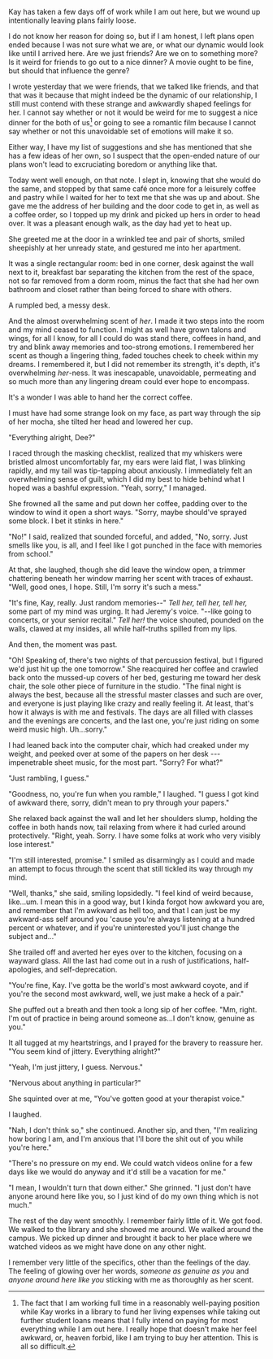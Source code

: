 ---
---

Kay has taken a few days off of work while I am out here, but we wound up intentionally leaving plans fairly loose.

I do not know her reason for doing so, but if I am honest, I left plans open ended because I was not sure what we are, or what our dynamic would look like until I arrived here. Are we just friends? Are we on to something more? Is it weird for friends to go out to a nice dinner? A movie ought to be fine, but should that influence the genre?

I wrote yesterday that we were friends, that we talked like friends, and that that was it  because that might indeed be the dynamic of our relationship, I still must contend with these strange and awkwardly shaped feelings for her. I cannot say whether or not it would be weird for me to suggest a nice dinner for the both of us[^money] or going to see a romantic film because I cannot say whether or not this unavoidable set of emotions will make it so.

Either way, I have my list of suggestions and she has mentioned that she has a few ideas of her own, so I suspect that the open-ended nature of our plans won't lead to excruciating boredom or anything like that.

Today went well enough, on that note. I slept in, knowing that she would do the same, and stopped by that same café once more for a leisurely coffee and pastry while I waited for her to text me that she was up and about. She gave me the address of her building and the door code to get in, as well as a coffee order, so I topped up my drink and picked up hers in order to head over. It was a pleasant enough walk, as the day had yet to heat up.

She greeted me at the door in a wrinkled tee and pair of shorts, smiled sheepishly at her unready state, and gestured me into her apartment.

It was a single rectangular room: bed in one corner, desk against the wall next to it, breakfast bar separating the kitchen from the rest of the space, not so far removed from a dorm room, minus the fact that she had her own bathroom and closet rather than being forced to share with others.

A rumpled bed, a messy desk.

And the almost overwhelming scent of *her*. I made it two steps into the room and my mind ceased to function. I might as well have grown talons and wings, for all I know, for all I could do was stand there, coffees in hand, and try and blink away memories and too-strong emotions. I remembered her scent as though a lingering thing, faded touches cheek to cheek within my dreams. I remembered it, but I did not remember its strength, it's depth, it's overwhelming *her*-ness. It was inescapable, unavoidable, permeating and so much more than any lingering dream could ever hope to encompass.

It's a wonder I was able to hand her the correct coffee.

I must have had some strange look on my face, as part way through the sip of her mocha, she tilted her head and lowered her cup.

"Everything alright, Dee?"

I raced through the masking checklist, realized that my whiskers were bristled almost uncomfortably far, my ears were laid flat, I was blinking rapidly, and my tail was tip-tapping about anxiously. I immediately felt an overwhelming sense of guilt, which I did my best to hide behind what I hoped was a bashful expression. "Yeah, sorry," I managed.

She frowned all the same and put down her coffee, padding over to the window to wind it open a short ways. "Sorry, maybe should've sprayed some block. I bet it stinks in here."

"No!" I said, realized that sounded forceful, and added, "No, sorry. Just smells like you, is all, and I feel like I got punched in the face with memories from school."

At that, she laughed, though she did leave the window open, a trimmer chattering beneath her window marring her scent with traces of exhaust. "Well, good ones, I hope. Still, I'm sorry it's such a mess."

"It's fine, Kay, really. Just random memories--" *Tell her, tell her, tell her,* some part of my mind was urging. It had Jeremy's voice. "--like going to concerts, or your senior recital." *Tell her!* the voice shouted, pounded on the walls, clawed at my insides, all while half-truths spilled from my lips.

And then, the moment was past.

"Oh! Speaking of, there's two nights of that percussion festival, but I figured we'd just hit up the one tomorrow." She reacquired her coffee and crawled back onto the mussed-up covers of her bed, gesturing me toward her desk chair, the sole other piece of furniture in the studio. "The final night is always the best, because all the stressful master classes and such are over, and everyone is just playing like crazy and really feeling it. At least, that's how it always is with me and festivals. The days are all filled with classes and the evenings are concerts, and the last one, you're just riding on some weird music high. Uh...sorry."

I had leaned back into the computer chair, which had creaked under my weight, and peeked over at some of the papers on her desk --- impenetrable sheet music, for the most part. "Sorry? For what?"

"Just rambling, I guess."

"Goodness, no, you're fun when you ramble," I laughed. "I guess I got kind of awkward there, sorry, didn't mean to pry through your papers."

She relaxed back against the wall and let her shoulders slump, holding the coffee in both hands now, tail relaxing from where it had curled around protectively. "Right, yeah. Sorry. I have some folks at work who very visibly lose interest."

"I'm still interested, promise." I smiled as disarmingly as I could and made an attempt to focus through the scent that still tickled its way through my mind.

"Well, thanks," she said, smiling lopsidedly. "I feel kind of weird because, like...um. I mean this in a good way, but I kinda forgot how awkward you are, and remember that I'm awkward as hell too, and that I can just be my awkward-ass self around you 'cause you're always listening at a hundred percent or whatever, and if you're uninterested you'll just change the subject and..."

She trailed off and averted her eyes over to the kitchen, focusing on a wayward glass. All the last had come out in a rush of justifications, half-apologies, and self-deprecation.

"You're fine, Kay. I've gotta be the world's most awkward coyote, and if you're the second most awkward, well, we just make a heck of a pair."

She puffed out a breath and then took a long sip of her coffee. "Mm, right. I'm out of practice in being around someone as...I don't know, genuine as you."

It all tugged at my heartstrings, and I prayed for the bravery to reassure her. "You seem kind of jittery. Everything alright?"

"Yeah, I'm just jittery, I guess. Nervous."

"Nervous about anything in particular?"

She squinted over at me, "You've gotten good at your therapist voice."

I laughed.

"Nah, I don't think so," she continued. Another sip, and then, "I'm realizing how boring I am, and I'm anxious that I'll bore the shit out of you while you're here."

"There's no pressure on my end. We could watch videos online for a few days like we would do anyway and it'd still be a vacation for me."

"I mean, I wouldn't turn that down either." She grinned. "I just don't have anyone around here like you, so I just kind of do my own thing which is not much."

The rest of the day went smoothly. I remember fairly little of it. We got food. We walked to the library and she showed me around. We walked around the campus. We picked up dinner and brought it back to her place where we watched videos as we might have done on any other night.

I remember very little of the specifics, other than the feelings of the day. The feeling of glowing over her words, *someone as genuine as you* and *anyone around here like you* sticking with me as thoroughly as her scent.

[^money]: The fact that I am working full time in a reasonably well-paying position while Kay works in a library to fund her living expenses while taking out further student loans means that I fully intend on paying for most everything while I am out here. I really hope that doesn't make her feel awkward, or, heaven forbid, like I am trying to buy her attention. This is all so difficult.
